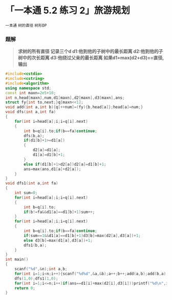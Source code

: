 # 「一本通 5.2 练习 2」旅游规划
`一本通` `树的直径` `树形DP`

### 题解
> **求树的所有直径
记录三个d
d1:他到他的子树中的最长距离
d2:他到他的子树中的次长距离
d3:他绕过父亲的最长距离
如果d1+max(d2+d3)==直径,输出**
```cpp
#include<cstdio>
#include<cstring>
#include<algorithm>
using namespace std;
const int maxn=2e5+10;
int n,head[maxn],num,d1[maxn],d2[maxn],d3[maxn],ans;
struct fy{int to,next;}q[maxn<<1];
void add(int a,int b){q[++num]=(fy){b,head[a]};head[a]=num;}
void dfs(int a,int fa)
{
	for(int i=head[a];i;i=q[i].next)
	{
		int b=q[i].to;if(b==fa)continue;
		dfs(b,a);
		if(d1[b]+1>=d1[a])
		{
			d2[a]=d1[a];
			d1[a]=d1[b]+1;
		}
		else if(d1[b]+1>d2[a])d2[a]=d1[b]+1;
		ans=max(ans,d1[a]+d2[a]);
	}
}
void dfs1(int a,int fa)
{
	int sum=0;
	for(int i=head[a];i;i=q[i].next)
	{
		int b=q[i].to;
		if(b!=fa&&d1[a]==d1[b]+1)sum++;
	}
	for(int i=head[a];i;i=q[i].next)
	{
		int b=q[i].to;if(b==fa)continue;
		if(sum==1&&d1[a]==d1[b]+1)d3[b]=max(d2[a],d3[a])+1;
		else d3[b]=max(d1[a],d3[a])+1;
		dfs1(b,a);
	}
}
int main()
{
	scanf("%d",&n);int a,b;
	for(int i=1;i<n;i++){scanf("%d%d",&a,&b);a++;b++;add(a,b);add(b,a);}
	dfs(1,0);dfs1(1,0);
	for(int i=1;i<=n;i++)if(ans==d1[i]+max(d2[i],d3[i]))printf("%d\n",i-1);
	return 0;
}
```
<!--stackedit_data:
eyJoaXN0b3J5IjpbMTM1ODUxNDAxXX0=
-->